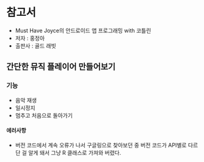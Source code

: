# 참고서
* Must Have Joyce의 안드로이드 앱 프로그래밍 with 코틀린
* 저자 : 홍정아       
* 출판사 : 골드 래빗
## 간단한 뮤직 플레이어 만들어보기
### 기능 
* 음악 재생
* 일시정지
* 멈추고 처음으로 돌아가기
#### 에러사항 
* 버전 코드에서 계속 오류가 나서 구글링으로 찾아보던 중 버전 코드가 API별로 다르단 걸 알게 돼서 그냥 R 클래스로 가져와 버렸다.
